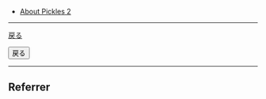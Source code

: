 

- [About Pickles 2](https://pickles2.pxt.jp/)

---

[戻る](../)

<form method="GET" action="../">
    <button>戻る</button>
</form>

---

## Referrer

<pre>
<?php

if( isset( $_SERVER['HTTP_REFERER'] ) ){
    echo $_SERVER['HTTP_REFERER'];
}

?>
</pre>
